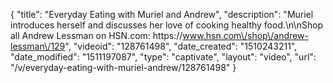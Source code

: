 {
    "title": "Everyday Eating with Muriel and Andrew",
    "description": "Muriel introduces herself and discusses her love of cooking healthy food.\n\nShop all Andrew Lessman on HSN.com: https:\/\/www.hsn.com\/shop\/andrew-lessman\/129",
    "videoid": "128761498",
    "date_created": "1510243211",
    "date_modified": "1511197087",
    "type": "captivate",
    "layout": "video",
    "url": "\/v\/everyday-eating-with-muriel-andrew\/128761498"
}